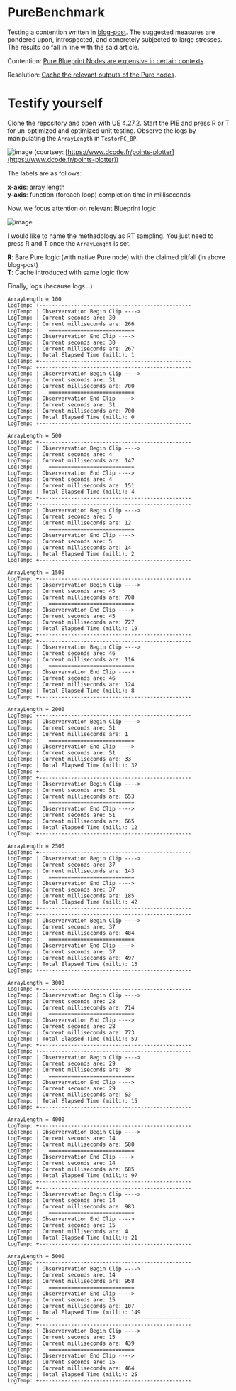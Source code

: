 # PureBenchmark
Testing a contention written in [blog-post](https://celdevs.com/2021/09/14/unreal-engine-and-the-hidden-pitfalls-of-blueprints/). The suggested measures are pondered upon,
introspected, and concretely subjected to large stresses. The results do fall in line with the said article.

Contention: <ins>[Pure](https://docs.unrealengine.com/4.27/en-US/ProgrammingAndScripting/Blueprints/UserGuide/Functions/#purevs.impure) Blueprint Nodes are expensive in certain contexts</ins>.

Resolution: <ins>Cache the relevant outputs of the Pure nodes</ins>.


# Testify yourself
Clone the repository and open with UE 4.27.2. Start the PIE and press R or T for un-optimized and optimized unit testing. Observe the logs by manipulating the ``ArrayLength``
in ``TestorPC_BP``.

![image](https://user-images.githubusercontent.com/2173654/164894742-bb9b8d32-ea57-443a-a55b-a913f6e6d6f2.png)
(courtsey: [https://www.dcode.fr/points-plotter](https://www.dcode.fr/points-plotter))

The labels are as follows:

**x-axis**: array length <br>
**y-axis**: function (foreach loop) completion time in milliseconds


Now, we focus attention on relevant Blueprint logic

![image](https://user-images.githubusercontent.com/2173654/164894970-d3bc2228-6050-47d1-a48a-737bc4c615bd.png)

I would like to name the methadology as RT sampling. You just need to press R and T once the ``ArrayLenght`` is set.

**R**: Bare Pure logic (with native Pure node) with the claimed pitfall (in above blog-post)<br>
**T**: Cache introduced with same logic flow

Finally, logs (because logs...)
```
ArrayLength = 100
LogTemp: +------------------------------------------------
LogTemp: | Observervation Begin Clip ----> 
LogTemp: | Current seconds are: 30
LogTemp: | Current milliseconds are: 266
LogTemp: |   ===========================  
LogTemp: | Observervation End Clip ----> 
LogTemp: | Current seconds are: 30
LogTemp: | Current milliseconds are: 267
LogTemp: | Total Elapsed Time (milli): 1
LogTemp: +------------------------------------------------
LogTemp: +------------------------------------------------
LogTemp: | Observervation Begin Clip ----> 
LogTemp: | Current seconds are: 31
LogTemp: | Current milliseconds are: 700
LogTemp: |   ===========================  
LogTemp: | Observervation End Clip ----> 
LogTemp: | Current seconds are: 31
LogTemp: | Current milliseconds are: 700
LogTemp: | Total Elapsed Time (milli): 0
LogTemp: +------------------------------------------------

ArrayLength = 500
LogTemp: +------------------------------------------------
LogTemp: | Observervation Begin Clip ----> 
LogTemp: | Current seconds are: 4
LogTemp: | Current milliseconds are: 147
LogTemp: |   ===========================  
LogTemp: | Observervation End Clip ----> 
LogTemp: | Current seconds are: 4
LogTemp: | Current milliseconds are: 151
LogTemp: | Total Elapsed Time (milli): 4
LogTemp: +------------------------------------------------
LogTemp: +------------------------------------------------
LogTemp: | Observervation Begin Clip ----> 
LogTemp: | Current seconds are: 5
LogTemp: | Current milliseconds are: 12
LogTemp: |   ===========================  
LogTemp: | Observervation End Clip ----> 
LogTemp: | Current seconds are: 5
LogTemp: | Current milliseconds are: 14
LogTemp: | Total Elapsed Time (milli): 2
LogTemp: +------------------------------------------------

ArrayLength = 1500
LogTemp: +------------------------------------------------
LogTemp: | Observervation Begin Clip ----> 
LogTemp: | Current seconds are: 45
LogTemp: | Current milliseconds are: 708
LogTemp: |   ===========================  
LogTemp: | Observervation End Clip ----> 
LogTemp: | Current seconds are: 45
LogTemp: | Current milliseconds are: 727
LogTemp: | Total Elapsed Time (milli): 19
LogTemp: +------------------------------------------------
LogTemp: +------------------------------------------------
LogTemp: | Observervation Begin Clip ----> 
LogTemp: | Current seconds are: 46
LogTemp: | Current milliseconds are: 116
LogTemp: |   ===========================  
LogTemp: | Observervation End Clip ----> 
LogTemp: | Current seconds are: 46
LogTemp: | Current milliseconds are: 124
LogTemp: | Total Elapsed Time (milli): 8
LogTemp: +------------------------------------------------

ArrayLength = 2000
LogTemp: +------------------------------------------------
LogTemp: | Observervation Begin Clip ----> 
LogTemp: | Current seconds are: 51
LogTemp: | Current milliseconds are: 1
LogTemp: |   ===========================  
LogTemp: | Observervation End Clip ----> 
LogTemp: | Current seconds are: 51
LogTemp: | Current milliseconds are: 33
LogTemp: | Total Elapsed Time (milli): 32
LogTemp: +------------------------------------------------
LogTemp: +------------------------------------------------
LogTemp: | Observervation Begin Clip ----> 
LogTemp: | Current seconds are: 51
LogTemp: | Current milliseconds are: 653
LogTemp: |   ===========================  
LogTemp: | Observervation End Clip ----> 
LogTemp: | Current seconds are: 51
LogTemp: | Current milliseconds are: 665
LogTemp: | Total Elapsed Time (milli): 12
LogTemp: +------------------------------------------------

ArrayLength = 2500
LogTemp: +------------------------------------------------
LogTemp: | Observervation Begin Clip ----> 
LogTemp: | Current seconds are: 37
LogTemp: | Current milliseconds are: 143
LogTemp: |   ===========================  
LogTemp: | Observervation End Clip ----> 
LogTemp: | Current seconds are: 37
LogTemp: | Current milliseconds are: 185
LogTemp: | Total Elapsed Time (milli): 42
LogTemp: +------------------------------------------------
LogTemp: +------------------------------------------------
LogTemp: | Observervation Begin Clip ----> 
LogTemp: | Current seconds are: 37
LogTemp: | Current milliseconds are: 484
LogTemp: |   ===========================  
LogTemp: | Observervation End Clip ----> 
LogTemp: | Current seconds are: 37
LogTemp: | Current milliseconds are: 497
LogTemp: | Total Elapsed Time (milli): 13
LogTemp: +------------------------------------------------

ArrayLength = 3000
LogTemp: +------------------------------------------------
LogTemp: | Observervation Begin Clip ----> 
LogTemp: | Current seconds are: 28
LogTemp: | Current milliseconds are: 714
LogTemp: |   ===========================  
LogTemp: | Observervation End Clip ----> 
LogTemp: | Current seconds are: 28
LogTemp: | Current milliseconds are: 773
LogTemp: | Total Elapsed Time (milli): 59
LogTemp: +------------------------------------------------
LogTemp: +------------------------------------------------
LogTemp: | Observervation Begin Clip ----> 
LogTemp: | Current seconds are: 29
LogTemp: | Current milliseconds are: 38
LogTemp: |   ===========================  
LogTemp: | Observervation End Clip ----> 
LogTemp: | Current seconds are: 29
LogTemp: | Current milliseconds are: 53
LogTemp: | Total Elapsed Time (milli): 15
LogTemp: +------------------------------------------------

ArrayLength = 4000
LogTemp: +------------------------------------------------
LogTemp: | Observervation Begin Clip ----> 
LogTemp: | Current seconds are: 14
LogTemp: | Current milliseconds are: 588
LogTemp: |   ===========================  
LogTemp: | Observervation End Clip ----> 
LogTemp: | Current seconds are: 14
LogTemp: | Current milliseconds are: 685
LogTemp: | Total Elapsed Time (milli): 97
LogTemp: +------------------------------------------------
LogTemp: +------------------------------------------------
LogTemp: | Observervation Begin Clip ----> 
LogTemp: | Current seconds are: 14
LogTemp: | Current milliseconds are: 983
LogTemp: |   ===========================  
LogTemp: | Observervation End Clip ----> 
LogTemp: | Current seconds are: 15
LogTemp: | Current milliseconds are: 4
LogTemp: | Total Elapsed Time (milli): 21
LogTemp: +------------------------------------------------

ArrayLength = 5000
LogTemp: +------------------------------------------------
LogTemp: | Observervation Begin Clip ----> 
LogTemp: | Current seconds are: 14
LogTemp: | Current milliseconds are: 958
LogTemp: |   ===========================  
LogTemp: | Observervation End Clip ----> 
LogTemp: | Current seconds are: 15
LogTemp: | Current milliseconds are: 107
LogTemp: | Total Elapsed Time (milli): 149
LogTemp: +------------------------------------------------
LogTemp: +------------------------------------------------
LogTemp: | Observervation Begin Clip ----> 
LogTemp: | Current seconds are: 15
LogTemp: | Current milliseconds are: 439
LogTemp: |   ===========================  
LogTemp: | Observervation End Clip ----> 
LogTemp: | Current seconds are: 15
LogTemp: | Current milliseconds are: 464
LogTemp: | Total Elapsed Time (milli): 25
LogTemp: +------------------------------------------------
```
